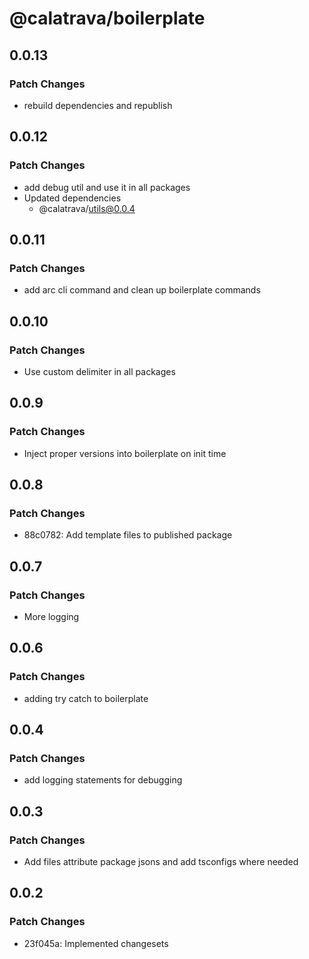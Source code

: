 # @calatrava/boilerplate

## 0.0.13

### Patch Changes

- rebuild dependencies and republish

## 0.0.12

### Patch Changes

- add debug util and use it in all packages
- Updated dependencies
  - @calatrava/utils@0.0.4

## 0.0.11

### Patch Changes

- add arc cli command and clean up boilerplate commands

## 0.0.10

### Patch Changes

- Use custom delimiter in all packages

## 0.0.9

### Patch Changes

- Inject proper versions into boilerplate on init time

## 0.0.8

### Patch Changes

- 88c0782: Add template files to published package

## 0.0.7

### Patch Changes

- More logging

## 0.0.6

### Patch Changes

- adding try catch to boilerplate

## 0.0.4

### Patch Changes

- add logging statements for debugging

## 0.0.3

### Patch Changes

- Add files attribute package jsons and add tsconfigs where needed

## 0.0.2

### Patch Changes

- 23f045a: Implemented changesets

